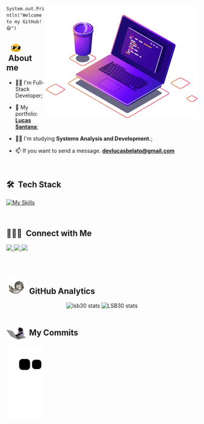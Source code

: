 
<img src="images/computer-illustration.png" min-width="400px" max-width="450px" width="400px" align="right" alt="Computador">
<code>System.out.Println("Welcome to my GitHub!😆")</code>

 ## &nbsp; <img src="images/oculos.gif " width="30" align="center"> &nbsp;About me

- 👨‍💻 I'm Full-Stack Developer;

- 🚀 My portfolio: **[Lucas Santana](https://lucas-santana-belato.vercel.app)**;
 
- 👨‍🎓 I'm studying **Systems Analysis and Development.**;

- 📫 If you want to send a message.  **devlucasbelato@gmail.com**


<br>

## 🛠 &nbsp;Tech Stack
[![My Skills](https://skillicons.dev/icons?i=java,nodejs,spring,react,kafka,aws,redis,postgres,docker,mongodb,typescript)](https://skillicons.dev)

<br>

## 👨🏻‍💼 &nbsp;Connect with Me

<p align="left">
 
 <a href="https://www.linkedin.com/in/lucassantana30/" alt="Linkedin">
  <img width="140px" src="https://img.shields.io/badge/-Linkedin-rgb(25, 27, 30)?style=for-the-badge&logo=Linkedin&logoColor=rgb(150, 118, 228)&link=https://www.linkedin.com/in/evander-inacio"/> 
 </a>

 <a href="mailto:devlucasbelato@gmail.com" alt="Gmail">
  <img width="113px" src="https://img.shields.io/badge/-Gmail-rgb(25, 27, 30)?style=for-the-badge&logo=Gmail&logoColor=rgb(150, 118, 228)&link=mailto:evander.20116@gmail.com"/> 
 </a>
 
 <a href="https://lucas-santana-belato.vercel.app" alt="Portfolio">
  <img width="192px" src="https://img.shields.io/badge/my_portfolio-rgb(25, 27, 30)?style=for-the-badge&logo=ko-fi&logoColor=rgb(150, 118, 228)&link=https://www.evander.com.br/"/>
 </a>

 </p>

<br>

## <img src="images/gato_astronauta.gif" width="50" height="50" align="10">  &nbsp;GitHub Analytics

<div align="center">
<img height='180em' src="https://github-readme-stats.vercel.app/api?username=LSB30&show_icons=true=anuraghazra&show_icons=true&theme=aura" alt="lsb30 stats"/>
<img height='180em' src="https://github-readme-stats.vercel.app/api/top-langs/?username=LSB30&layout=compact&theme=aura" alt="LSB30 stats"/>
 </div>
  
<br>

## <img src="images/gato.gif" width="50" align="center"> &nbsp;My Commits
![Snake animation](https://github.com/lsb30/lsb30/blob/output/github-contribution-grid-snake.svg)


